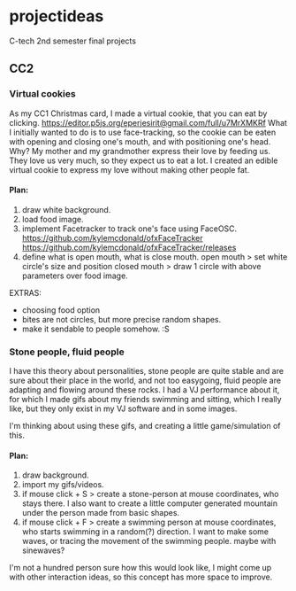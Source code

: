 # projectideas
C-tech 2nd semester final projects

## CC2
### Virtual cookies
As my CC1 Christmas card, I made a virtual cookie, that you can eat by clicking. 
https://editor.p5js.org/eperjesirit@gmail.com/full/u7MrXMKRf
What I initially wanted to do is to use face-tracking, so the cookie can be eaten with opening and closing one's mouth, and with positioning one's head.
Why?
My mother and my grandmother express their love by feeding us. They love us very much, so they expect us to eat a lot. I created an edible virtual cookie to express my love without making other people fat.
#### Plan:
1. draw white background.
2. load food image.
3. implement Facetracker to track one's face using FaceOSC. 
https://github.com/kylemcdonald/ofxFaceTracker
https://github.com/kylemcdonald/ofxFaceTracker/releases
4. define what is open mouth, what is close mouth. 
open mouth > set white circle's size and position
closed mouth > draw 1 circle with above parameters over food image.

EXTRAS:
- choosing food option
- bites are not circles, but more precise random shapes.
- make it sendable to people somehow. :S 

### Stone people, fluid people
I have this theory about personalities, stone people are quite stable and are sure about their place in the world, and not too easygoing, fluid people are adapting and flowing around these rocks. 
I had a VJ performance about it, for which I made gifs about my friends swimming and sitting, which I really like, but they only exist in my VJ software and in some images.

I'm thinking about using these gifs, and creating a little game/simulation of this. 

#### Plan:
1. draw background.
2. import my gifs/videos.
3. if mouse click + S > create a stone-person at mouse coordinates, who stays there. 
    I also want to create a little computer generated mountain under the person made from basic shapes.
4. if mouse click + F > create a swimming person at mouse coordinates, who starts swimming in a random(?) direction.
    I want to make some waves, or tracing the movement of the swimming people. maybe with sinewaves?

I'm not a hundred person sure how this would look like, I might come up with other interaction ideas, so this concept has more space to improve.





